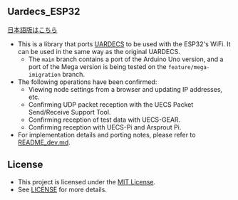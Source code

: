 ## Uardecs\_ESP32
[日本語版はこちら](https://github.com/andotoecno/UARDECS_ESP32/blob/main/README_jp.md)
  - This is a library that ports [UARDECS](https://uecs.org/arduino/uardecs.html) to be used with the ESP32's WiFi. It can be used in the same way as the original UARDECS.
      - The `main` branch contains a port of the Arduino Uno version, and a port of the Mega version is being tested on the `feature/mega-imigration` branch.
  - The following operations have been confirmed:
      - Viewing node settings from a browser and updating IP addresses, etc.
      - Confirming UDP packet reception with the UECS Packet Send/Receive Support Tool.
      - Confirming reception of test data with UECS-GEAR.
      - Confirming reception with UECS-Pi and Arsprout Pi.
  - For implementation details and porting notes, please refer to [README\_dev.md](https://www.google.com/search?q=README_dev.md).

## License

  - This project is licensed under the [MIT License](https://opensource.org/licenses/MIT).
  - See [LICENSE](https://www.google.com/search?q=LICENSE) for more details.

